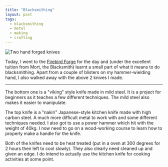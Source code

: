 ```yaml
---
title: "Blacksmithing"
layout: post
tags:
  - blacksmithing
  - metal
  - making
  - crafting
---
```


![Two hand forged knives](/content/posts/assets/blacksmithing.jpg)

Today, I went to the [Firebird Forge](https://www.firebirdforge.co.uk/) for the day and (under the excellent tuition from Mort, the Blacksmith) learnt a small part of what it means to do blacksmithing. Apart from a couple of blisters on my hammer-wielding hand, I also walked away with the above 2 knives I made.

---

The bottom one is a "viking" style knife made in mild steel. It is a project for beginners as it teaches a few different techniques. The mild steel also makes it easier to manipulate.

The top knife is a "nakiri" Japanese-style kitchen knife made with high carbon steel. A much more difficult metal to work with and some different techniques needed. I also got to use a power hammer which hit with the weight of 40kg. I now need to go on a wood-working course to learn how to properly make a handle for the knife.

Both of the knifes need to be heat treated (put in a oven at 300 degrees for 2 hours then left to cool slowly). They also clearly need cleaned up and given an edge. I do intend to actually use the kitchen knife for cooking activities at some point.